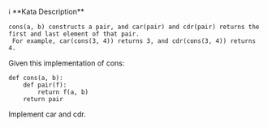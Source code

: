 <aside>
ℹ️ **Kata Description**

</aside>

```
cons(a, b) constructs a pair, and car(pair) and cdr(pair) returns the first and last element of that pair.
 For example, car(cons(3, 4)) returns 3, and cdr(cons(3, 4)) returns 4.
```
Given this implementation of cons:
```
def cons(a, b):
    def pair(f):
        return f(a, b)
    return pair
``` 
Implement car and cdr.
